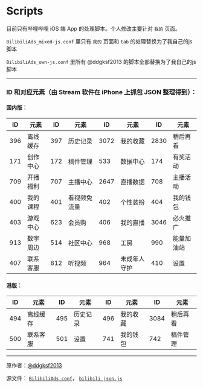 # Scripts

目前只有哔哩哔哩 iOS 端 App 的处理脚本。个人修改主要针对 `我的` 页面。

`BilibiliAds_mixed-js.conf` 里只有 `我的` 页面和 `tab` 的处理替换为了我自己的js脚本

`BilibiliAds_own-js.conf` 里所有 @ddgksf2013 的脚本全部替换为了我自己的js脚本

------------

### ID 和对应元素（由 Stream 软件在 iPhone 上抓包 JSON 整理得到）：

#### 国内版：
| ID  | 元素             | ID  | 元素             | ID  | 元素             | ID  | 元素             |
|------|----------------|------|----------------|------|----------------|------|----------------|
| 396  | 离线缓存       | 397  | 历史记录       | 3072 | 我的收藏       | 2830 | 稍后再看       |
| 171  | 创作中心       | 172  | 稿件管理       | 533  | 数据中心       | 174  | 有奖活动       |
| 709  | 开播福利       | 707  | 主播中心       | 2647 | 直播数据       | 708  | 主播活动       |
| 400  | 我的课程       | 401  | 看视频免流量   | 402  | 个性装扮       | 404  | 我的钱包       |
| 403  | 游戏中心       | 623  | 会员购         | 406  | 我的直播       | 3046 | 必火推广       |
| 913  | 数字周边       | 514  | 社区中心       | 968  | 工房           | 990  | 能量加油站     |
| 407  | 联系客服       | 812  | 听视频         | 964  | 未成年人守护   | 410  | 设置           |

#### 港版：
| ID  | 元素           | ID  | 元素           | ID  | 元素           | ID  | 元素         |
|------|--------------|------|--------------|------|--------------|------|------------|
| 494  | 离线缓存     | 495  | 历史记录     | 496  | 我的收藏     | 3084 | 稍后再看   |
| 500  | 联系客服     | 501  | 设置         | 741  | 我的钱包     | 742  | 稿件管理   |

---------------

原作者：[@ddgksf2013](https://github.com/ddgksf2013)

源文件：
[`BilibiliAds.conf`](https://raw.githubusercontent.com/ddgksf2013/Rewrite/master/AdBlock/BilibiliAds.conf)，
[`bilibili_json.js`](https://raw.githubusercontent.com/ddgksf2013/Scripts/master/bilibili_json.js)
